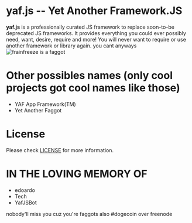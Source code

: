 yaf.js -- Yet Another Framework.JS
===

**yaf.js** is a professionally curated JS framework to replace soon-to-be deprecated JS frameworks. It provides everything you could ever possibly need, want, desire, require and more! You will never want to require or use another framework or library again. you cant anyways
![frainfreeze is a faggot](https://i.imgur.com/92XRHer.jpg "if you can read this you're a faggot")

Other possibles names (only cool projects got cool names like those)
===
* YAF App Framework(TM)
* Yet Another Faggot

License
===

Please check [LICENSE](https://github.com/s0r00t/yaf.js/blob/master/LICENSE) for more information.

IN THE LOVING MEMORY OF
===

* edoardo
* Tech
* YafJSBot

nobody'll miss you
cuz you're faggots
also #dogecoin over freenode
